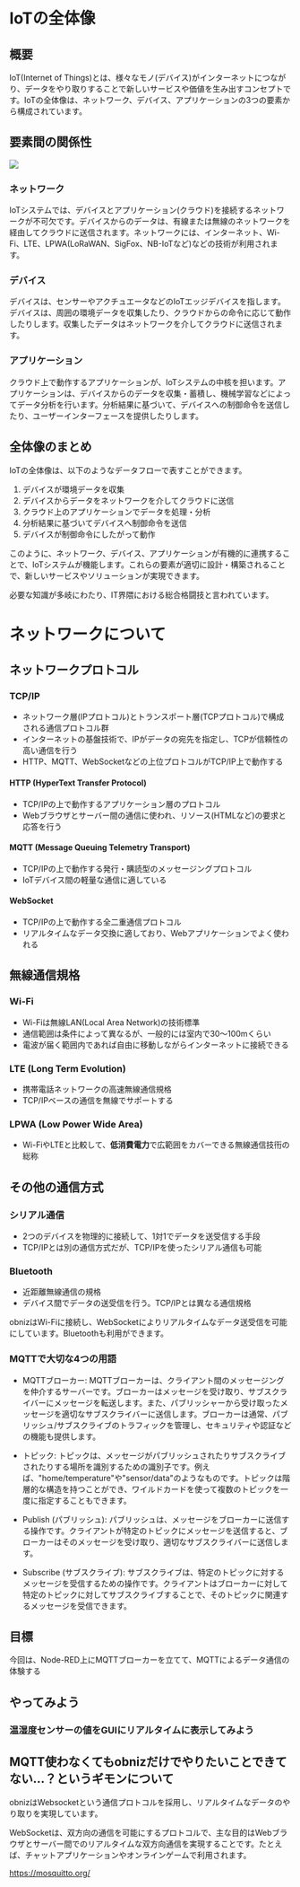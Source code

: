 # IoTの全体像

## 概要

IoT(Internet of Things)とは、様々なモノ(デバイス)がインターネットにつながり、データをやり取りすることで新しいサービスや価値を生み出すコンセプトです。IoTの全体像は、ネットワーク、デバイス、アプリケーションの3つの要素から構成されています。

## 要素間の関係性

<img src="https://i.gyazo.com/6efed8819c6ec78a1c9463b3f64aa881.png" />


### ネットワーク

IoTシステムでは、デバイスとアプリケーション(クラウド)を接続するネットワークが不可欠です。デバイスからのデータは、有線または無線のネットワークを経由してクラウドに送信されます。ネットワークには、インターネット、Wi-Fi、LTE、LPWA(LoRaWAN、SigFox、NB-IoTなど)などの技術が利用されます。

### デバイス

デバイスは、センサーやアクチュエータなどのIoTエッジデバイスを指します。デバイスは、周囲の環境データを収集したり、クラウドからの命令に応じて動作したりします。収集したデータはネットワークを介してクラウドに送信されます。

### アプリケーション

クラウド上で動作するアプリケーションが、IoTシステムの中核を担います。アプリケーションは、デバイスからのデータを収集・蓄積し、機械学習などによってデータ分析を行います。分析結果に基づいて、デバイスへの制御命令を送信したり、ユーザーインターフェースを提供したりします。

## 全体像のまとめ

IoTの全体像は、以下のようなデータフローで表すことができます。

1. デバイスが環境データを収集
2. デバイスからデータをネットワークを介してクラウドに送信
3. クラウド上のアプリケーションでデータを処理・分析
4. 分析結果に基づいてデバイスへ制御命令を送信
5. デバイスが制御命令にしたがって動作

このように、ネットワーク、デバイス、アプリケーションが有機的に連携することで、IoTシステムが機能します。これらの要素が適切に設計・構築されることで、新しいサービスやソリューションが実現できます。

必要な知識が多岐にわたり、IT界隈における総合格闘技と言われています。

# ネットワークについて

## ネットワークプロトコル

### TCP/IP
- ネットワーク層(IPプロトコル)とトランスポート層(TCPプロトコル)で構成される通信プロトコル群
- インターネットの基盤技術で、IPがデータの宛先を指定し、TCPが信頼性の高い通信を行う
- HTTP、MQTT、WebSocketなどの上位プロトコルがTCP/IP上で動作する

#### HTTP (HyperText Transfer Protocol)
- TCP/IPの上で動作するアプリケーション層のプロトコル 
- Webブラウザとサーバー間の通信に使われ、リソース(HTMLなど)の要求と応答を行う

#### **MQTT (Message Queuing Telemetry Transport)**
- TCP/IPの上で動作する発行・購読型のメッセージングプロトコル
- IoTデバイス間の軽量な通信に適している

#### **WebSocket**
- TCP/IPの上で動作する全二重通信プロトコル
- リアルタイムなデータ交換に適しており、Webアプリケーションでよく使われる

## 無線通信規格

### Wi-Fi
- Wi-Fiは無線LAN(Local Area Network)の技術標準
- 通信範囲は条件によって異なるが、一般的には室内で30〜100mくらい
- 電波が届く範囲内であれば自由に移動しながらインターネットに接続できる

### LTE (Long Term Evolution)
- 携帯電話ネットワークの高速無線通信規格
- TCP/IPベースの通信を無線でサポートする

### LPWA (Low Power Wide Area)  
- Wi-FiやLTEと比較して、**低消費電力**で広範囲をカバーできる無線通信技衎の総称

## その他の通信方式

### シリアル通信
- 2つのデバイスを物理的に接続して、1対1でデータを送受信する手段
- TCP/IPとは別の通信方式だが、TCP/IPを使ったシリアル通信も可能

### Bluetooth
- 近距離無線通信の規格
- デバイス間でデータの送受信を行う。TCP/IPとは異なる通信規格



obnizはWi-Fiに接続し、WebSocketによりリアルタイムなデータ送受信を可能にしています。Bluetoothも利用ができます。




### MQTTで大切な4つの用語
- MQTTブローカー:
MQTTブローカーは、クライアント間のメッセージングを仲介するサーバーです。ブローカーはメッセージを受け取り、サブスクライバーにメッセージを転送します。また、パブリッシャーから受け取ったメッセージを適切なサブスクライバーに送信します。ブローカーは通常、パブリッシュ/サブスクライブのトラフィックを管理し、セキュリティや認証などの機能も提供します。

- トピック:
トピックは、メッセージがパブリッシュされたりサブスクライブされたりする場所を識別するための識別子です。例えば、"home/temperature"や"sensor/data"のようなものです。トピックは階層的な構造を持つことができ、ワイルドカードを使って複数のトピックを一度に指定することもできます。

- Publish (パブリッシュ):
パブリッシュは、メッセージをブローカーに送信する操作です。クライアントが特定のトピックにメッセージを送信すると、ブローカーはそのメッセージを受け取り、適切なサブスクライバーに送信します。

- Subscribe (サブスクライブ):
サブスクライブは、特定のトピックに対するメッセージを受信するための操作です。クライアントはブローカーに対して特定のトピックに対してサブスクライブすることで、そのトピックに関連するメッセージを受信できます。


## 目標
今回は、Node-RED上にMQTTブローカーを立てて、MQTTによるデータ通信の体験する

## やってみよう
### 温湿度センサーの値をGUIにリアルタイムに表示してみよう


## MQTT使わなくてもobnizだけでやりたいことできてない...？というギモンについて

obnizはWebsocketという通信プロトコルを採用し、リアルタイムなデータのやり取りを実現しています。

WebSocketは、双方向の通信を可能にするプロトコルで、主な目的はWebブラウザとサーバー間でのリアルタイムな双方向通信を実現することです。たとえば、チャットアプリケーションやオンラインゲームで利用されます。

https://mosquitto.org/